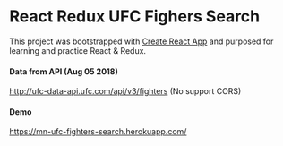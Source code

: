 React Redux UFC Fighers Search
===
This project was bootstrapped with [Create React App](https://github.com/facebookincubator/create-react-app) and purposed for learning and practice React & Redux.

#### Data from API (Aug 05 2018)
http://ufc-data-api.ufc.com/api/v3/fighters (No support CORS)

#### Demo
https://mn-ufc-fighters-search.herokuapp.com/
